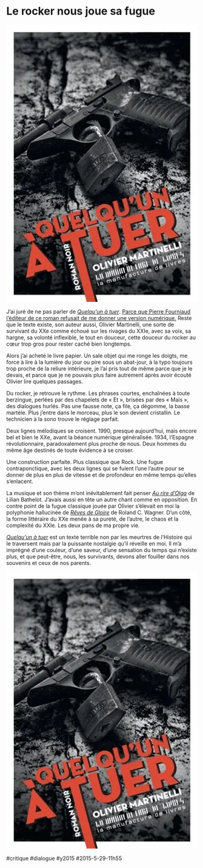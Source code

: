 # Le rocker nous joue sa fugue

![](_i/qqtuer.webp)

J’ai juré de ne pas parler de [*Quelqu’un à tuer*](http://www.lamanufacturedelivres.com/le_site/Quelquun_a_tuer.html). [Parce que Pierre Fourniaud l’éditeur de ce roman refusait de me donner une version numérique.](../4/lediteur-qui-ne-fait-pas-confiance-aux-lecteurs.md) Reste que le texte existe, son auteur aussi, Olivier Martinelli, une sorte de survivant du XXe comme échoué sur les rivages du XXIe, avec sa voix, sa hargne, sa volonté inflexible, le tout en douceur, cette douceur du rocker au cœur trop gros pour rester caché bien longtemps.

Alors j’ai acheté le livre papier. Un sale objet qui me ronge les doigts, me force à lire à la lumière du jour ou pire sous un abat-jour, à la typo toujours trop proche de la reliure intérieure, je l’ai pris tout de même parce que je le devais, et parce que je ne pouvais plus faire autrement après avoir écouté Olivier lire quelques passages.

Du rocker, je retrouve le rythme. Les phrases courtes, enchaînées à toute berzingue, perlées par des chapelets de « Et », brisées par des « Mais », des dialogues hurlés. Pas une fausse note, ça file, ça dégomme, la basse martèle. Plus j’entre dans le morceau, plus le son devient cristallin. Le technicien à la sono trouve le réglage parfait.

Deux lignes mélodiques se croisent. 1990, presque aujourd’hui, mais encore bel et bien le XXe, avant la béance numérique généralisée. 1934, l’Espagne révolutionnaire, paradoxalement plus proche de nous. Deux hommes du même âge destinés de toute évidence à se croiser.

Une construction parfaite. Plus classique que Rock. Une fugue contraponctique, avec les deux lignes qui se fuient l’une l’autre pour se donner de plus en plus de vitesse et de profondeur en même temps qu’elles s’enlacent.

La musique et son thème m’ont inévitablement fait penser [*Au rire d’Olga*](../../2010/7/le-rire-olga.md) de Lilian Bathelot. J’avais aussi en tête un autre chant comme en opposition. En contre point de la fugue classique jouée par Olivier s’élevait en moi la polyphonie hallucinée de [*Rêves de Gloire*](../../2012/8/roland-c-wagner-1960-2012.md) de Roland C. Wagner. D’un côté, la forme littéraire du XXe menée à sa pureté, de l’autre, le chaos et la complexité du XXIe. Les deux pans de ma propre vie.

[*Quelqu’un à tuer*](http://www.lamanufacturedelivres.com/le_site/Quelquun_a_tuer.html) est un texte terrible non par les meurtres de l’Histoire qui le traversent mais par la puissante nostalgie qu’il réveille en moi. Il m’a imprégné d’une couleur, d’une saveur, d’une sensation du temps qui n’existe plus, et que peut-être, nous, les survivants, devons aller fouiller dans nos souvenirs et ceux de nos parents.

[![Quelqu’un à tuer](_i/qqtuer.webp)](http://www.lamanufacturedelivres.com/le_site/Quelquun_a_tuer.html)



#critique #dialogue #y2015 #2015-5-29-11h55

